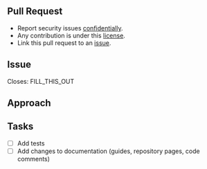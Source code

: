 
## Pull Request

- Report security issues [confidentially](https://github.com/parse-community/Parse-SDK-Flutter/security/policy).
- Any contribution is under this [license](https://github.com/parse-community/parse-server/blob/master/LICENSE).
- Link this pull request to an [issue](https://github.com/parse-community/Parse-SDK-Flutter/issues?q=is%3Aissue).

## Issue
<!-- Add the link to the issue that this PR closes. -->

Closes: FILL_THIS_OUT

## Approach
<!-- Describe the changes in this PR. -->

## Tasks
<!-- Delete tasks that don't apply. -->

- [ ] Add tests
- [ ] Add changes to documentation (guides, repository pages, code comments)
